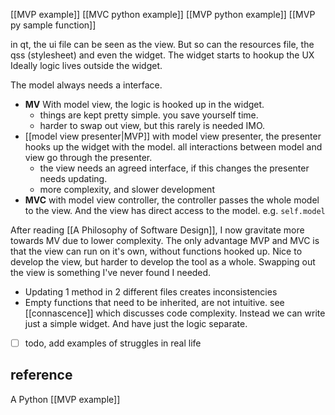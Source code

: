[[MVP example]]
[[MVC python example]]
[[MVP python example]]
[[MVP py sample function]]


in qt, the ui file can be seen as the view. But so can the resources file, the qss (stylesheet) and even the widget.
The widget starts to hookup the UX
Ideally logic lives outside the widget. 

The model always needs a interface.
- **MV** With model view, the logic is hooked up in the widget.
	- things are kept pretty simple. you save yourself time.
	- harder to swap out view, but this rarely is needed IMO. 
- [[model view presenter|MVP]] with model view presenter, the presenter hooks up the widget with the model. all interactions between model and view go through the presenter.
	- the view needs an agreed interface, if this changes the presenter needs updating.
	- more complexity, and slower development
- **MVC** with model view controller, the controller passes the whole model to the view. And the view has direct access to the model. e.g. `self.model`

After reading  [[A Philosophy of Software Design]], I now gravitate more towards MV due to lower complexity. 
The only advantage MVP and MVC  is that the view can run on it's own, without functions hooked up. Nice to develop the view, but harder to develop the tool as a whole. Swapping out the view is something I've never found I needed.
- Updating 1 method in 2 different files creates inconsistencies 
- Empty functions that need to be inherited, are not intuitive.
see [[connascence]] which discusses code complexity.
Instead we can write just a simple widget. And have just the logic separate.

- [ ] todo, add examples of struggles in real life

## reference
A Python [[MVP example]]